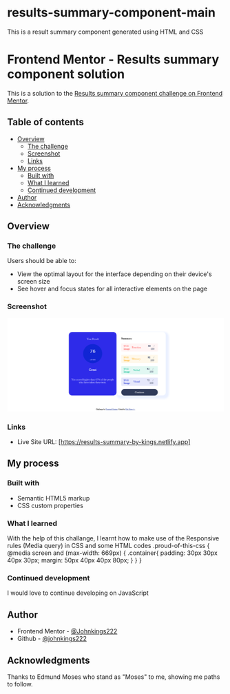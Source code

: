 # results-summary-component-main
This is a result summary component generated using HTML and CSS
# Frontend Mentor - Results summary component solution

This is a solution to the [Results summary component challenge on Frontend Mentor](https://www.frontendmentor.io/challenges/results-summary-component-CE_K6s0maV). 

## Table of contents
- [Overview](#overview)
  - [The challenge](#the-challenge)
  - [Screenshot](#screenshot)
  - [Links](#links)
- [My process](#my-process)
  - [Built with](#built-with)
  - [What I learned](#what-i-learned)
  - [Continued development](#continued-development)
- [Author](#author)
- [Acknowledgments](#acknowledgments)

## Overview

### The challenge

Users should be able to:

- View the optimal layout for the interface depending on their device's screen size
- See hover and focus states for all interactive elements on the page

### Screenshot

![](/assets/images/Screenshot%202023-07-01%20at%2022-20-36%20Results%20summary%20component.png)

### Links

- Live Site URL: [https://results-summary-by-kings.netlify.app]
## My process

### Built with

- Semantic HTML5 markup
- CSS custom properties

### What I learned
With the help of this challange, I learnt how to make use of the Responsive rules (Media query) in CSS and some 
HTML codes
.proud-of-this-css {
  @media screen and (max-width: 669px) {
    .container{
        padding: 30px 30px 40px 30px;
        margin: 50px 40px 40px 80px;
    }
  }
}

### Continued development
I would love to continue developing on JavaScript

## Author
- Frontend Mentor - [@Johnkings222](https://www.frontendmentor.io/profile/Johnkings222)
- Github - [@johnkings222](https://www.github.com/Johnkings222)

## Acknowledgments
Thanks to Edmund Moses who stand as "Moses" to me, showing me paths to follow.
